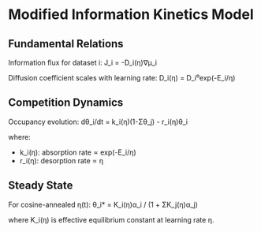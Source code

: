# Modified Information Kinetics Model

## Fundamental Relations
Information flux for dataset i:
J_i = -D_i(η)∇μ_i

Diffusion coefficient scales with learning rate:
D_i(η) = D_i⁰exp(-E_i/η)

## Competition Dynamics
Occupancy evolution:
dθ_i/dt = k_i(η)(1-Σθ_j) - r_i(η)θ_i

where:
- k_i(η): absorption rate ∝ exp(-E_i/η)
- r_i(η): desorption rate ∝ η

## Steady State 
For cosine-annealed η(t):
θ_i* = K_i(η)α_i / (1 + ΣK_j(η)α_j)

where K_i(η) is effective equilibrium constant at learning rate η.